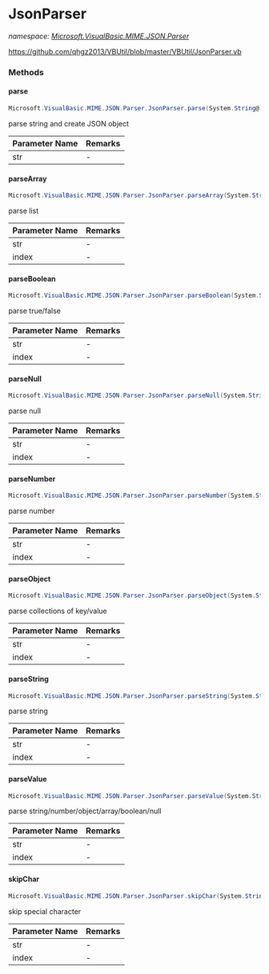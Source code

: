 ﻿# JsonParser
_namespace: [Microsoft.VisualBasic.MIME.JSON.Parser](./index.md)_

https://github.com/qhgz2013/VBUtil/blob/master/VBUtil/JsonParser.vb



### Methods

#### parse
```csharp
Microsoft.VisualBasic.MIME.JSON.Parser.JsonParser.parse(System.String@)
```
parse string and create JSON object

|Parameter Name|Remarks|
|--------------|-------|
|str|-|


#### parseArray
```csharp
Microsoft.VisualBasic.MIME.JSON.Parser.JsonParser.parseArray(System.String@,System.Int64@)
```
parse list

|Parameter Name|Remarks|
|--------------|-------|
|str|-|
|index|-|


#### parseBoolean
```csharp
Microsoft.VisualBasic.MIME.JSON.Parser.JsonParser.parseBoolean(System.String@,System.Int64@)
```
parse true/false

|Parameter Name|Remarks|
|--------------|-------|
|str|-|
|index|-|


#### parseNull
```csharp
Microsoft.VisualBasic.MIME.JSON.Parser.JsonParser.parseNull(System.String@,System.Int64@)
```
parse null

|Parameter Name|Remarks|
|--------------|-------|
|str|-|
|index|-|


#### parseNumber
```csharp
Microsoft.VisualBasic.MIME.JSON.Parser.JsonParser.parseNumber(System.String@,System.Int64@)
```
parse number

|Parameter Name|Remarks|
|--------------|-------|
|str|-|
|index|-|


#### parseObject
```csharp
Microsoft.VisualBasic.MIME.JSON.Parser.JsonParser.parseObject(System.String@,System.Int64@)
```
parse collections of key/value

|Parameter Name|Remarks|
|--------------|-------|
|str|-|
|index|-|


#### parseString
```csharp
Microsoft.VisualBasic.MIME.JSON.Parser.JsonParser.parseString(System.String@,System.Int64@)
```
parse string

|Parameter Name|Remarks|
|--------------|-------|
|str|-|
|index|-|


#### parseValue
```csharp
Microsoft.VisualBasic.MIME.JSON.Parser.JsonParser.parseValue(System.String@,System.Int64@)
```
parse string/number/object/array/boolean/null

|Parameter Name|Remarks|
|--------------|-------|
|str|-|
|index|-|


#### skipChar
```csharp
Microsoft.VisualBasic.MIME.JSON.Parser.JsonParser.skipChar(System.String@,System.Int64@)
```
skip special character

|Parameter Name|Remarks|
|--------------|-------|
|str|-|
|index|-|



